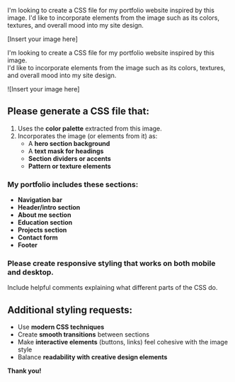 I'm looking to create a CSS file for my portfolio website inspired by this image. I'd like to incorporate elements from the image such as its colors, textures, and overall mood into my site design.

[Insert your image here]

I'm looking to create a CSS file for my portfolio website inspired by this image.  
I'd like to incorporate elements from the image such as its colors, textures, and overall mood into my site design.

![Insert your image here]

## Please generate a CSS file that:
1. Uses the **color palette** extracted from this image.
2. Incorporates the image (or elements from it) as:
   - A **hero section background**
   - A **text mask for headings**
   - **Section dividers or accents**
   - **Pattern or texture elements**

### My portfolio includes these sections:
- **Navigation bar**
- **Header/intro section**
- **About me section**
- **Education section**
- **Projects section**
- **Contact form**
- **Footer**

### Please create responsive styling that works on both mobile and desktop.  
Include helpful comments explaining what different parts of the CSS do.

## Additional styling requests:
- Use **modern CSS techniques**
- Create **smooth transitions** between sections
- Make **interactive elements** (buttons, links) feel cohesive with the image style
- Balance **readability with creative design elements**

**Thank you!**
